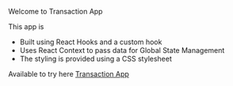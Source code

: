 Welcome to Transaction App

This app is

- Built using React Hooks and a custom hook
- Uses React Context to pass data for Global State Management
- The styling is provided using a CSS stylesheet

Available to try here [Transaction App](https://transaction-pad.netlify.app/)
